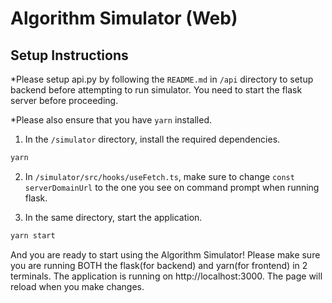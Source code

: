 # Algorithm Simulator (Web)

## Setup Instructions

\*Please setup api.py by following the `README.md` in `/api` directory to setup backend before attempting to run simulator. You need to start the flask server before proceeding.

\*Please also ensure that you have `yarn` installed.

1. In the `/simulator` directory, install the required dependencies.

```bash
yarn
```
2. In `/simulator/src/hooks/useFetch.ts`, make sure to change `const serverDomainUrl` to the one you see on command prompt when running flask.

1. In the same directory, start the application.

```bash
yarn start
```

And you are ready to start using the Algorithm Simulator! Please make sure you are running BOTH the flask(for backend) and yarn(for frontend) in 2 terminals. The application is running on http://localhost:3000. The page will reload when you make changes.
